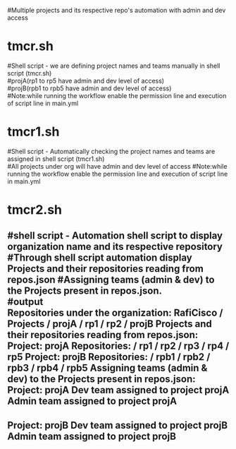 #Multiple projects and its respective repo's automation with admin and dev access  
# tmcr.sh  
#Shell script - we are defining project names and teams manually in shell script (tmcr.sh)  
#projA(rp1 to rp5 have admin and dev level of access)  
#projB(rpb1 to rpb5 have admin and dev level of access)  
#Note:while running the workflow enable the permission line and execution of script line in main.yml

# tmcr1.sh
#Shell script - Automatically checking the  project names and teams are assigned in shell script (tmcr1.sh)  
#All projects under org will have admin and dev level of access
#Note:while running the workflow enable the permission line and execution of script line in main.yml

# tmcr2.sh
#shell script - Automation shell script to display organization name and its respective repository      
#Through shell script automation display Projects and their repositories reading from repos.json
#Assigning teams (admin & dev) to the Projects present in repos.json.  
#output  
Repositories under the organization: RafiCisco
  / Projects
  / projA
  / rp1
  / rp2
  / projB
Projects and their repositories reading from repos.json:
Project: projA
Repositories:
  / rp1
  / rp2
  / rp3
  / rp4
  / rp5
Project: projB
Repositories:
  / rpb1
  / rpb2
  / rpb3
  / rpb4
  / rpb5
Assigning teams (admin & dev) to the Projects present in repos.json:
Project: projA
Dev team assigned to project projA
Admin team assigned to project projA
--------------------
Project: projB
Dev team assigned to project projB
Admin team assigned to project projB
--------------------


